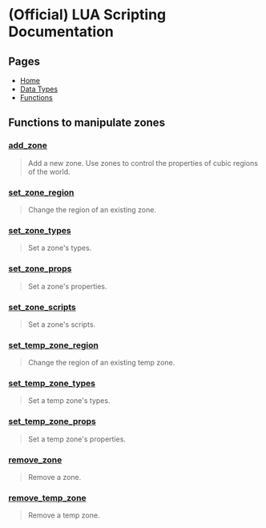 
# (Official) LUA Scripting Documentation

## Pages

- [Home](../../index)
- [Data Types](../data-types)
- [Functions](../functions)

## Functions to manipulate zones

### [add_zone](zones/add_zone)

> Add a new zone. Use zones to control the properties of cubic regions of the world.

### [set_zone_region](zones/set_zone_region)

> Change the region of an existing zone.

### [set_zone_types](zones/set_zone_types)

> Set a zone's types.

### [set_zone_props](zones/set_zone_props)

> Set a zone's properties.

### [set_zone_scripts](zones/set_zone_scripts)

> Set a zone's scripts.

### [set_temp_zone_region](zones/set_temp_zone_region)

> Change the region of an existing temp zone.

### [set_temp_zone_types](zones/set_temp_zone_types)

> Set a temp zone's types.

### [set_temp_zone_props](zones/set_temp_zone_props)

> Set a temp zone's properties.

### [remove_zone](zones/remove_zone)

> Remove a zone.

### [remove_temp_zone](zones/remove_temp_zone)

> Remove a temp zone.
